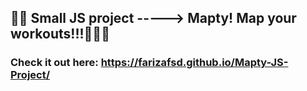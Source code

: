 ## 🚵‍♂️ Small JS project -----> Mapty! Map your workouts!!!🏃🏻‍♀️

### Check it out here: https://farizafsd.github.io/Mapty-JS-Project/
